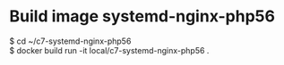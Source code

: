 # Build image systemd-nginx-php56
$ cd ~/c7-systemd-nginx-php56 <br />
$ docker build run -it local/c7-systemd-nginx-php56  . <br />